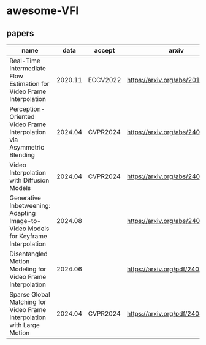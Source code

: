 # awesome-VFI
## papers
| name   | data | accept  |  arxiv   | code |
|--------|--------|--------|--------|--------|
| Real-Time Intermediate Flow Estimation for Video Frame Interpolation  | 2020.11 | ECCV2022 | https://arxiv.org/abs/2011.06294| https://github.com/hzwer/ECCV2022-RIFE |
| Perception-Oriented Video Frame Interpolation via Asymmetric Blending  | 2024.04 | CVPR2024 | https://arxiv.org/abs/2404.06692|https://github.com/mulns/PerVFI |
| Video Interpolation with Diffusion Models  | 2024.04 | CVPR2024 | https://arxiv.org/abs/2404.01203| |
| Generative Inbetweening: Adapting Image-to-Video Models for Keyframe Interpolation  | 2024.08 |  | https://arxiv.org/abs/2408.15239| https://github.com/jeanne-wang/svd_keyframe_interpolation|
| Disentangled Motion Modeling for Video Frame Interpolation  | 2024.06 |  |https://arxiv.org/pdf/2406.17256|https://github.com/JHLew/MoMo|
| Sparse Global Matching for Video Frame Interpolation with Large Motion  | 2024.04 | CVPR2024 |https://arxiv.org/pdf/2404.06913|https://github.com/MCG-NJU/SGM-VFI|
